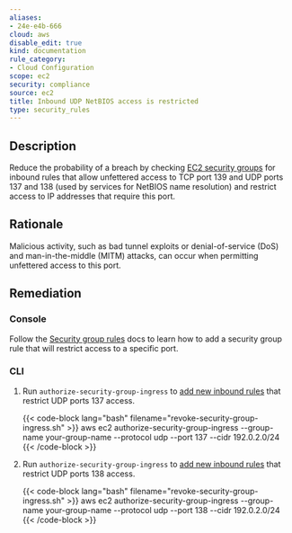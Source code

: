 ```yaml
---
aliases:
- 24e-e4b-666
cloud: aws
disable_edit: true
kind: documentation
rule_category:
- Cloud Configuration
scope: ec2
security: compliance
source: ec2
title: Inbound UDP NetBIOS access is restricted
type: security_rules
---
```


## Description

Reduce the probability of a breach by checking [EC2 security groups][1] for inbound rules that allow unfettered access to TCP port 139 and UDP ports 137 and 138 (used by services for NetBIOS name resolution) and restrict access to IP addresses that require this port.

## Rationale

Malicious activity, such as bad tunnel exploits or denial-of-service (DoS) and man-in-the-middle (MITM) attacks, can occur when permitting unfettered access to this port.

## Remediation

### Console

Follow the [Security group rules][2] docs to learn how to add a security group rule that will restrict access to a specific port.

### CLI

1. Run `authorize-security-group-ingress` to [add new inbound rules][3] that restrict UDP ports 137 access.

    {{< code-block lang="bash" filename="revoke-security-group-ingress.sh" >}}
    aws ec2 authorize-security-group-ingress
        --group-name your-group-name
        --protocol udp
        --port 137
        --cidr 192.0.2.0/24
    {{< /code-block >}}

2. Run `authorize-security-group-ingress` to [add new inbound rules][3] that restrict UDP ports 138 access.

    {{< code-block lang="bash" filename="revoke-security-group-ingress.sh" >}}
    aws ec2 authorize-security-group-ingress
        --group-name your-group-name
        --protocol udp
        --port 138
        --cidr 192.0.2.0/24
    {{< /code-block >}}

[1]: https://docs.aws.amazon.com/vpc/latest/userguide/VPC_SecurityGroups.html
[2]: https://docs.aws.amazon.com/vpc/latest/userguide/VPC_SecurityGroups.html#SecurityGroupRules
[3]: https://awscli.amazonaws.com/v2/documentation/api/latest/reference/ec2/authorize-security-group-ingress.html
